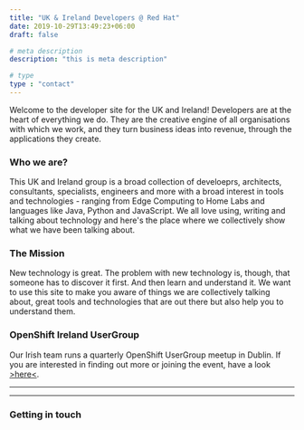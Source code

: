 ```yaml
---
title: "UK & Ireland Developers @ Red Hat"
date: 2019-10-29T13:49:23+06:00
draft: false

# meta description
description: "this is meta description"

# type
type : "contact"
---
```


Welcome to the developer site for the UK and Ireland! Developers are at the heart of everything we do. They are the creative engine of all organisations with which we work, and they turn business ideas into revenue, through the applications they create. 

### Who we are?
This UK and Ireland group is a broad collection of develoeprs, architects, consultants, specialists, engineers and more with a broad interest in tools and technologies - ranging from Edge Computing to Home Labs and languages like Java, Python and JavaScript. We all love using, writing and talking about technology and here's the place where we collectively show what we have been talking about. 

### The Mission 
New technology is great. The problem with new technology is, though, that someone has to discover it first. And then learn and understand it. We want to use this site to make you aware of things we are collectively talking about, great tools and technologies that are out there but also help you to understand them. 

### OpenShift Ireland UserGroup
Our Irish team runs a quarterly OpenShift UserGroup meetup in Dublin. If you are interested in finding out more or joining the event, have a look [>here<](https://openshift-ireland.com/).

_________________________

_________________________

### Getting in touch
